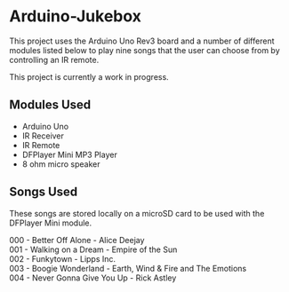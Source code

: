 # Arduino-Jukebox
This project uses the Arduino Uno Rev3 board and a number of different modules listed below to play nine songs that the user can choose from by controlling an IR remote.

This project is currently a work in progress.

## Modules Used
- Arduino Uno
- IR Receiver
- IR Remote
- DFPlayer Mini MP3 Player
- 8 ohm micro speaker

## Songs Used
These songs are stored locally on a microSD card to be used with the DFPlayer Mini module.

000 - Better Off Alone - Alice Deejay <br>
001 - Walking on a Dream - Empire of the Sun <br>
002 - Funkytown - Lipps Inc. <br>
003 - Boogie Wonderland - Earth, Wind & Fire and The Emotions <br>
004 - Never Gonna Give You Up - Rick Astley <br>
